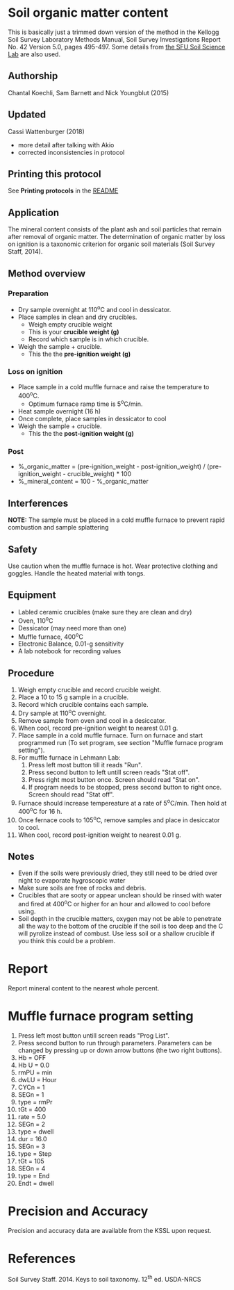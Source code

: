 Soil organic matter content
===========================

This is basically just a trimmed down version of the method in the
Kellogg Soil Survey Laboratory Methods Manual, Soil Survey Investigations Report No. 42
Version 5.0, pages 495-497. Some details from 
[the SFU Soil Science Lab](https://www.sfu.ca/soils/lab_documents/Estimation_Of_Organic_Matter_By_LOI.pdf)
are also used.

## Authorship

Chantal Koechli, Sam Barnett and Nick Youngblut (2015)

## Updated

Cassi Wattenburger (2018)
* more detail after talking with Akio
* corrected inconsistencies in protocol

## Printing this protocol

See **Printing protocols** in the [README](../README.md#printing-protocols-conversion-of-protocols-to-pdf)


## Application

The mineral content consists of the plant ash and soil particles that remain 
after removal of organic matter. The determination of organic matter by loss on ignition
is a taxonomic criterion for organic soil materials (Soil Survey Staff, 2014).


## Method overview

### Preparation

* Dry sample overnight at 110<sup>o</sup>C and cool in dessicator.
* Place samples in clean and dry crucibles.
  * Weigh empty crucible weight
   * This is your **crucible weight (g)** 
  * Record which sample is in which crucible.
* Weigh the sample + crucible.
  * This the the **pre-ignition weight (g)**

### Loss on ignition

* Place sample in a cold muffle furnace and raise the temperature to 400<sup>o</sup>C.
  * Optimum furnace ramp time is 5<sup>o</sup>C/min.
* Heat sample overnight (16 h)
* Once complete, place samples in dessicator to cool
* Weigh the sample + crucible.
  * This the the **post-ignition weight (g)**

### Post 

* %\_organic\_matter = (pre-ignition\_weight - post-ignition\_weight) / 
(pre-ignition\_weight - crucible\_weight) * 100
* %\_mineral\_content = 100 - %\_organic\_matter

## Interferences

**NOTE:** The sample must be placed in a cold muffle furnace to prevent rapid 
combustion and sample splattering


## Safety

Use caution when the muffle furnace is hot.  Wear protective clothing and 
goggles.  Handle the heated material with tongs.


## Equipment

* Labled ceramic crucibles (make sure they are clean and dry)
* Oven, 110<sup>o</sup>C
* Dessicator (may need more than one)
* Muffle furnace, 400<sup>o</sup>C
* Electronic Balance, 0.01-g sensitivity
* A lab notebook for recording values


## Procedure

1. Weigh empty crucible and record crucible weight.
2. Place a 10 to 15 g sample in a crucible.
3. Record which crucible contains each sample.
4. Dry sample at 110<sup>o</sup>C overnight.
5. Remove sample from oven and cool in a desiccator.
6. When cool, record pre-ignition weight to nearest 0.01 g.
7. Place sample in a cold muffle furnace. Turn on furnace and start programmed run (To set program, see section "Muffle furnace program setting").
8. For muffle furnace in Lehmann Lab:
   1. Press left most button till it reads "Run".
   2. Press second button to left untill screen reads "Stat off".
   3. Press right most button once. Screen should read "Stat on".
   4. If program needs to be stopped, press second button to right once. Screen should read "Stat off".
9. Furnace should increase tempereature at a rate of 5<sup>o</sup>C/min. Then hold at 400<sup>o</sup>C for 16 h.
10. Once fernace cools to 105<sup>o</sup>C, remove samples and place in desiccator to cool.
11. When cool, record post-ignition weight to nearest 0.01 g.

## Notes
* Even if the soils were previously dried, they still need to be dried over night to evaporate hygroscopic water
* Make sure soils are free of rocks and debris.
* Crucibles that are sooty or appear unclean should be rinsed with water and fired at 400<sup>o</sup>C or higher for an hour and allowed to cool before using.
* Soil depth in the crucible matters, oxygen may not be able to penetrate all the way to the bottom of the crucible if the soil is too deep and the C will pyrolize instead of combust. Use less soil or a shallow crucible if you think this could be a problem.

# Report

Report mineral content to the nearest whole percent.


# Muffle furnace program setting

1. Press left most button untill screen reads "Prog List".
2. Press second button to run through parameters.  Parameters can be changed by pressing up or down arrow buttons (the two right buttons).
  3. Hb = OFF
  4. Hb U = 0.0
  5. rmPU = min
  6. dwLU = Hour
  7. CYCn = 1
  8. SEGn = 1
  9. type = rmPr
  10. tGt = 400
  11. rate = 5.0
  12. SEGn = 2
  13. type = dwell
  14. dur = 16.0
  15. SEGn = 3
  16. type = Step
  17. tGt = 105
  18. SEGn = 4
  19. type = End
  20. Endt = dwell

# Precision and Accuracy

Precision and accuracy data are available from the KSSL upon request.


# References

Soil Survey Staff. 2014. Keys to soil taxonomy. 12<sup>th</sup> ed. USDA-NRCS

